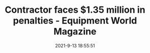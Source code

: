 ---
"title": "Contractor faces $1.35 million in penalties - Equipment World Magazine"
"date": "2021-9-13 18:55:51"
"feed_name": "GOOGLENEWSCONSTRUCTION"
"feed_website": "https://news.google.com/search?q=construction%2Bincident&hl=en-US&gl=US&ceid=US:en"
"feed_rss": "https://news.google.com/rss/search?q=construction%2Bincident&hl=en-US&gl=US&ceid=US:en"
"link": "https://www.equipmentworld.com/workforce/safety/article/15114676/contractor-faces-135-million-in-penalties"
"file": "_posts/2021-1-1-2f89492b92dcf467c3457d7519bf21a317b7c629.md"
"accident": "0"
"drilling": "0"
---